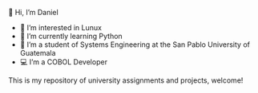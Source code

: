 👋 Hi, I’m Daniel

- 👀 I’m interested in Lunux 
- 🌱 I’m currently learning Python 
- 🏫 I’m a student of Systems Engineering at the San Pablo University of Guatemala
- 💻 I’m a COBOL Developer 

This is my repository of university assignments and projects, welcome!
